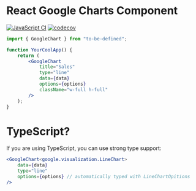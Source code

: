 # React Google Charts Component

[![JavaScript CI](https://github.com/otiai10/react-google-charts/actions/workflows/javascript-ci.yaml/badge.svg)](https://github.com/otiai10/react-google-charts/actions/workflows/javascript-ci.yaml)
[![codecov](https://codecov.io/gh/otiai10/react-google-charts/graph/badge.svg?token=nBrEIJDlWs)](https://codecov.io/gh/otiai10/react-google-charts)

```jsx
import { GoogleChart } from "to-be-defined";

function YourCoolApp() {
    return (
        <GoogleChart
            title="Sales"
            type="line"
            data={data}
            options={options}
            className="w-full h-full"
        />
    );
}
```

# TypeScript?

If you are using TypeScript, you can use strong type support:

```jsx
<GoogleChart<google.visualization.LineChart>
    data={data}
    type="line"
    options={options} // automatically typed with LineChartOpitions
/>
```